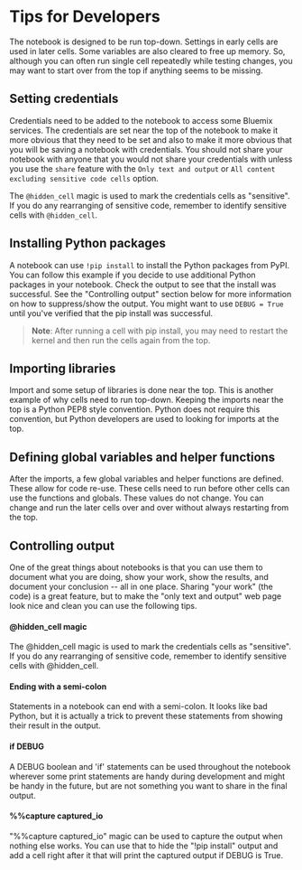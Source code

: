 Tips for Developers
===================

The notebook is designed to be run top-down. Settings in early cells are used
in later cells. Some variables are also cleared to free up memory. So, although
you can often run single cell repeatedly while testing changes, you may want
to start over from the top if anything seems to be missing.

Setting credentials
-------------------
Credentials need to be added to the notebook to access some Bluemix services.
The credentials are set near the top of the notebook to make it
more obvious that they need to be set and also to make it more obvious that
you will be saving a notebook with credentials. You should not share your
notebook with anyone that you would not share your credentials with
unless you use the ``share`` feature with the ``Only text and output`` or
``All content excluding sensitive code cells`` option.

The ```@hidden_cell``` magic is used to mark the credentials cells as
"sensitive". If you do any rearranging of sensitive code, remember to identify
sensitive cells with ``@hidden_cell``.

Installing Python packages
--------------------------
A notebook can use ```!pip install``` to install the Python packages
from PyPI. You can follow this example if you decide to use additional Python
packages in your notebook. Check the output to see that the install was
successful. See the "Controlling output" section below for more information on
how to suppress/show the output. You might want to use ``DEBUG = True`` until
you've verified that the pip install was successful.

> **Note**:  After running a cell with pip install, you may need to restart
the kernel and then run the cells again from the top.
 
Importing libraries
-------------------
Import and some setup of libraries is done near the top. This is another
example of why cells need to run top-down. Keeping the imports near the top
is a Python PEP8 style convention. Python does not require this convention,
but Python developers are used to looking for imports at the top.

Defining global variables and helper functions
----------------------------------------------
After the imports, a few global variables and helper functions are defined.
These allow for code re-use. These cells need to run before other cells can
use the functions and globals. These values do not change. You can change
and run the later cells over and over without always restarting from the top.

Controlling output
------------------
One of the great things about notebooks is that you can use them to document
what you are doing, show your work, show the results, and document your
conclusion -- all in one place. Sharing "your work" (the code) is a great
feature, but to make the "only text and output" web page look nice and clean
you can use the following tips.

#### @hidden_cell magic

The @hidden_cell magic is used to mark the credentials cells as "sensitive".
If you do any rearranging of sensitive code, remember to identify sensitive
cells with @hidden_cell.

#### Ending with a semi-colon 

Statements in a notebook can end with a semi-colon. It looks like
bad Python, but it is actually a trick to prevent these statements from
showing their result in the output.
   
#### if DEBUG

A DEBUG boolean and 'if' statements can be used throughout the notebook
wherever some print statements are handy during development and might be
handy in the future, but are not something you want to share in the final
output.

#### %%capture captured_io
 
"%%capture captured_io" magic can be used to capture the output when nothing
else works. You can use that to hide the "!pip install" output and add a cell
right after it that will print the captured output if DEBUG is True.
